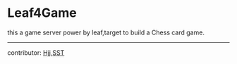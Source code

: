 # Leaf4Game

this a game server power by leaf,target to build a Chess card game.

----------
contributor: [Hjj](https://github.com/CodeInEvening),[SST](https://github.com/MrSong0607)